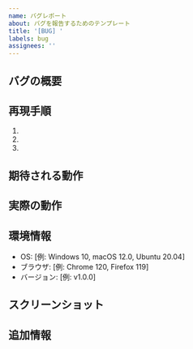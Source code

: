 ```yaml
---
name: バグレポート
about: バグを報告するためのテンプレート
title: '[BUG] '
labels: bug
assignees: ''
---
```


## バグの概要
<!-- バグの簡潔な説明を記載してください -->

## 再現手順
1. 
2. 
3. 

## 期待される動作
<!-- 期待される動作を記載してください -->

## 実際の動作
<!-- 実際に起こった動作を記載してください -->

## 環境情報
- OS: [例: Windows 10, macOS 12.0, Ubuntu 20.04]
- ブラウザ: [例: Chrome 120, Firefox 119]
- バージョン: [例: v1.0.0]

## スクリーンショット
<!-- 可能であれば、スクリーンショットを添付してください -->

## 追加情報
<!-- その他の関連情報があれば記載してください -->
